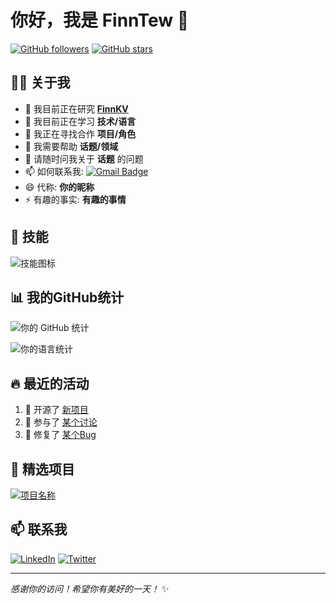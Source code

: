 # 你好，我是 FinnTew 👋

[![GitHub followers](https://img.shields.io/github/followers/FinnTew?label=Follow&style=social)](https://github.com/FinnTew)
[![GitHub stars](https://img.shields.io/github/stars/FinnTew?affiliations=OWNER%2CCOLLABORATOR&style=social)](https://github.com/FinnTew)

## 👨‍💻 关于我

- 🔭 我目前正在研究 **[FinnKV](项目链接)**
- 🌱 我目前正在学习 **技术/语言**
- 👯 我正在寻找合作 **项目/角色**
- 🤔 我需要帮助 **话题/领域**
- 💬 请随时问我关于 **话题** 的问题
- 📫 如何联系我: [![Gmail Badge](https://img.shields.io/badge/-youremail@example.com-c14438?style=flat&logo=Gmail&logoColor=white&link=mailto:youremail@example.com)](mailto:youremail@example.com)
- 😄 代称: **你的昵称**
- ⚡ 有趣的事实: **有趣的事情**

## 🚀 技能

![技能图标](https://skillicons.dev/icons?i=python,javascript,html,css,react,vue,github,linux&theme=light)

## 📊 我的GitHub统计

![你的 GitHub 统计](https://github-readme-stats.vercel.app/api?username=yourusername&show_icons=true&theme=radical)

![你的语言统计](https://github-readme-stats.vercel.app/api/top-langs/?username=yourusername&layout=compact&theme=radical)

## 🔥 最近的活动

<!--START_SECTION:activity-->
1. 💪 开源了 [新项目](项目链接)
2. 🎉 参与了 [某个讨论](讨论链接)
3. 🐛 修复了 [某个Bug](Bug链接)
<!--END_SECTION:activity-->

## 🌟 精选项目

[![项目名称](https://github-readme-stats.vercel.app/api/pin/?username=yourusername&repo=yourrepo&theme=radical)](项目链接)

## 📫 联系我

[![LinkedIn](https://img.shields.io/badge/-YourName-blue?style=flat&logo=Linkedin&logoColor=white&link=https://www.linkedin.com/in/yourlinkedin/)](https://www.linkedin.com/in/yourlinkedin/)
[![Twitter](https://img.shields.io/badge/-@yourtwitterhandle-1DA1F2?style=flat&logo=Twitter&logoColor=white&link=https://twitter.com/yourtwitterhandle)](https://twitter.com/yourtwitterhandle)

---

*感谢你的访问！希望你有美好的一天！* ✨

